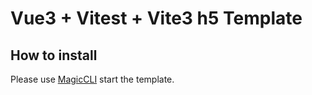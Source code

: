 # Vue3 + Vitest + Vite3 h5 Template

## How to install

Please use [MagicCLI](https://github.com/vbs-plus/magic-cli) start the template. 
